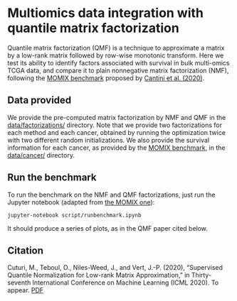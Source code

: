 # Multiomics data integration with quantile matrix factorization
Quantile matrix factorization (QMF) is a technique to approximate a matrix by a low-rank matrix followed by row-wise monotonic transform. Here we test its ability to identify factors associated with survival in bulk multi-omics TCGA data, and compare it to plain nonnegative matrix factorization (NMF), following the [MOMIX benchmark](https://github.com/ComputationalSystemsBiology/momix-notebook) proposed by [Cantini et al. (2020)](https://doi.org/10.1101/2020.01.14.905760).

## Data provided
We provide the pre-computed matrix factorization by NMF and QMF in the [data/factorizations/](data/factorizations/) directory. Note that we provide two factorizations for each method and each cancer, obtained by running the optimization twice with two different random initializations. We also provide the survival information for each cancer, as provided by the [MOMIX benchmark](https://github.com/ComputationalSystemsBiology/momix-notebook), in the [data/cancer/](data/cancer/) directory.

## Run the benchmark
To run the benchmark on the NMF and QMF factorizations, just run the Jupyter notebook (adapted from [the MOMIX one](https://github.com/ComputationalSystemsBiology/momix-notebook/blob/master/scripts/Comparison%20in%20cancer%20.ipynb)):

`jupyter-notebook script/runbenchmark.ipynb`

It should produce a series of plots, as in the QMF paper cited below.
## Citation
Cuturi, M., Teboul, O., Niles-Weed, J., and Vert, J.-P. (2020), “Supervised Quantile Normalization for Low-rank Matrix Approximation,” in Thirty-seventh International Conference on Machine Learning (ICML 2020). To appear. [PDF](https://arxiv.org/pdf/2002.03229.pdf)